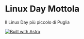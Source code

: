 # Linux Day Mottola

Il Linux Day più piccolo di Puglia

[![Built with Astro](https://astro.badg.es/v1/built-with-astro/tiny.svg)](https://astro.build)